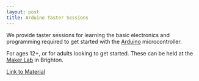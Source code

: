 ```yaml
---
layout: post
title: Arduino Taster Sessions
---
```


We provide taster sessions for learning the basic electronics and programming required to get started with the <a href="http://arduino.cc">Arduino</a> microcontroller.


For ages 12+, or for adults looking to get started. These can be held at the <a href="http://Makerclub.org/makerlab">Maker Lab</a> in Brighton.


[Link to Material]({{site.url}})